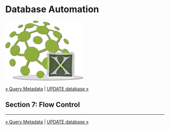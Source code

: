 # Database Automation

![logo](image/logo-x.png)

<div class="site-links">
<a class="link-previous" href="Database-Automation-metadata.md">&laquo; Query Metadata</a> | 
<a class="link-next" href="Database-Automation-update.md">UPDATE database &raquo;</a>
</div>


## Section 7: Flow Control


***

<div class="site-links">
<a class="link-previous" href="Database-Automation-metadata.md">&laquo; Query Metadata</a> | 
<a class="link-next" href="Database-Automation-update.md">UPDATE database &raquo;</a>
</div>
